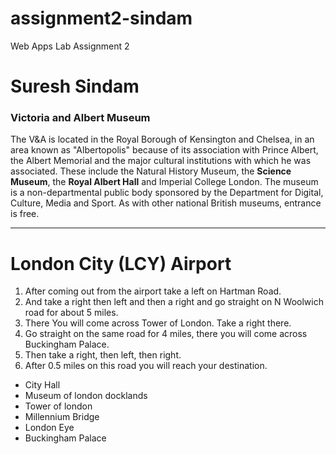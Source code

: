 # assignment2-sindam
Web Apps Lab Assignment 2

# Suresh Sindam
### Victoria and Albert Museum

The V&A is located in the Royal Borough of Kensington and Chelsea, in an area known as "Albertopolis" because of its association with Prince Albert, the Albert Memorial and the major cultural institutions with which he was associated. These include the Natural History Museum, the **Science Museum**, the **Royal Albert Hall** and Imperial College London. The museum is a non-departmental public body sponsored by the Department for Digital, Culture, Media and Sport. As with other national British museums, entrance is free.
***
# London City (LCY) Airport
1. After coming out from the airport take a left on Hartman Road.
2. And take a right then left and then a right and go straight on N Woolwich road for about 5 miles.
3. There You will come across Tower of London. Take a right there.
4. Go straight on the same road for 4 miles, there 
you will come across Buckingham Palace.
5. Then take a right, then left, then right.
6. After 0.5 miles on this road you will reach your destination.

* City Hall
* Museum of london docklands
* Tower of london
* Millennium Bridge
* London Eye
* Buckingham Palace
